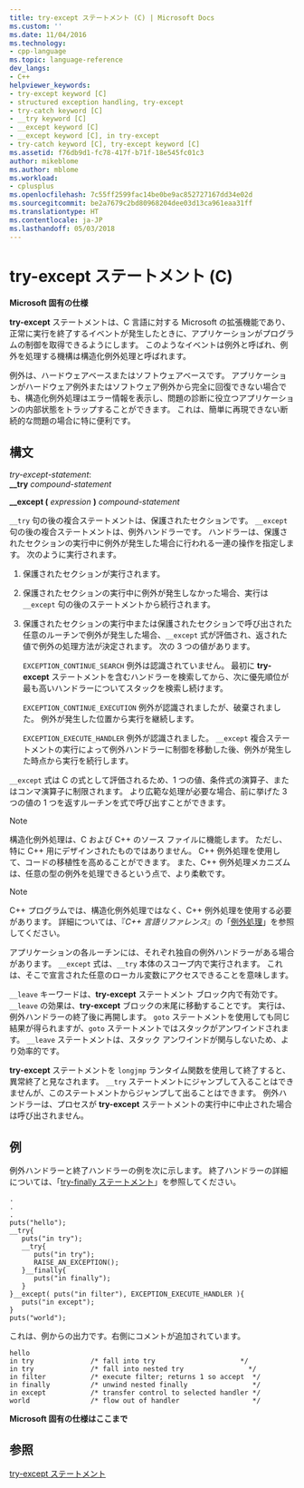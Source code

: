 ```yaml
---
title: try-except ステートメント (C) | Microsoft Docs
ms.custom: ''
ms.date: 11/04/2016
ms.technology:
- cpp-language
ms.topic: language-reference
dev_langs:
- C++
helpviewer_keywords:
- try-except keyword [C]
- structured exception handling, try-except
- try-catch keyword [C]
- __try keyword [C]
- __except keyword [C]
- __except keyword [C], in try-except
- try-catch keyword [C], try-except keyword [C]
ms.assetid: f76db9d1-fc78-417f-b71f-18e545fc01c3
author: mikeblome
ms.author: mblome
ms.workload:
- cplusplus
ms.openlocfilehash: 7c55ff2599fac14be0be9ac852727167dd34e02d
ms.sourcegitcommit: be2a7679c2bd80968204dee03d13ca961eaa31ff
ms.translationtype: HT
ms.contentlocale: ja-JP
ms.lasthandoff: 05/03/2018
---
```

# <a name="try-except-statement-c"></a>try-except ステートメント (C)
**Microsoft 固有の仕様**  
  
 **try-except** ステートメントは、C 言語に対する Microsoft の拡張機能であり、正常に実行を終了するイベントが発生したときに、アプリケーションがプログラムの制御を取得できるようにします。 このようなイベントは例外と呼ばれ、例外を処理する機構は構造化例外処理と呼ばれます。  
  
 例外は、ハードウェアベースまたはソフトウェアベースです。 アプリケーションがハードウェア例外またはソフトウェア例外から完全に回復できない場合でも、構造化例外処理はエラー情報を表示し、問題の診断に役立つアプリケーションの内部状態をトラップすることができます。 これは、簡単に再現できない断続的な問題の場合に特に便利です。  
  
## <a name="syntax"></a>構文  
 *try-except-statement*:  
 **__try**  *compound-statement*  
  
 **__except (**  *expression*  **)**  *compound-statement*  
  
 `__try` 句の後の複合ステートメントは、保護されたセクションです。 `__except` 句の後の複合ステートメントは、例外ハンドラーです。 ハンドラーは、保護されたセクションの実行中に例外が発生した場合に行われる一連の操作を指定します。 次のように実行されます。  
  
1.  保護されたセクションが実行されます。  
  
2.  保護されたセクションの実行中に例外が発生しなかった場合、実行は `__except` 句の後のステートメントから続行されます。  
  
3.  保護されたセクションの実行中または保護されたセクションで呼び出された任意のルーチンで例外が発生した場合、`__except` 式が評価され、返された値で例外の処理方法が決定されます。 次の 3 つの値があります。  
  
     `EXCEPTION_CONTINUE_SEARCH` 例外は認識されていません。 最初に **try-except** ステートメントを含むハンドラーを検索してから、次に優先順位が最も高いハンドラーについてスタックを検索し続けます。  
  
     `EXCEPTION_CONTINUE_EXECUTION` 例外が認識されましたが、破棄されました。 例外が発生した位置から実行を継続します。  
  
     `EXCEPTION_EXECUTE_HANDLER` 例外が認識されました。 `__except` 複合ステートメントの実行によって例外ハンドラーに制御を移動した後、例外が発生した時点から実行を続行します。  
  
 `__except` 式は C の式として評価されるため、1 つの値、条件式の演算子、またはコンマ演算子に制限されます。 より広範な処理が必要な場合、前に挙げた 3 つの値の 1 つを返すルーチンを式で呼び出すことができます。  
  
> [!NOTE]
>  構造化例外処理は、C および C++ のソース ファイルに機能します。 ただし、特に C++ 用にデザインされたものではありません。 C++ 例外処理を使用して、コードの移植性を高めることができます。 また、C++ 例外処理メカニズムは、任意の型の例外を処理できるという点で、より柔軟です。  
  
> [!NOTE]
>  C++ プログラムでは、構造化例外処理ではなく、C++ 例外処理を使用する必要があります。 詳細については、『*C++ 言語リファレンス*』の「[例外処理](../cpp/exception-handling-in-visual-cpp.md)」を参照してください。  
  
 アプリケーションの各ルーチンには、それぞれ独自の例外ハンドラーがある場合があります。 `__except` 式は、`__try` 本体のスコープ内で実行されます。 これは、そこで宣言された任意のローカル変数にアクセスできることを意味します。  
  
 `__leave` キーワードは、**try-except** ステートメント ブロック内で有効です。 `__leave` の効果は、**try-except** ブロックの末尾に移動することです。 実行は、例外ハンドラーの終了後に再開します。 `goto` ステートメントを使用しても同じ結果が得られますが、`goto` ステートメントではスタックがアンワインドされます。 `__leave` ステートメントは、スタック アンワインドが関与しないため、より効率的です。  
  
 **try-except** ステートメントを `longjmp` ランタイム関数を使用して終了すると、異常終了と見なされます。 `__try` ステートメントにジャンプして入ることはできませんが、このステートメントからジャンプして出ることはできます。 例外ハンドラーは、プロセスが **try-except** ステートメントの実行中に中止された場合は呼び出されません。  
  
## <a name="example"></a>例  
 例外ハンドラーと終了ハンドラーの例を次に示します。 終了ハンドラーの詳細については、「[try-finally ステートメント](../c-language/try-finally-statement-c.md)」を参照してください。  
  
```  
.  
.  
.  
puts("hello");  
__try{  
   puts("in try");  
   __try{  
      puts("in try");  
      RAISE_AN_EXCEPTION();  
   }__finally{  
      puts("in finally");  
   }  
}__except( puts("in filter"), EXCEPTION_EXECUTE_HANDLER ){  
   puts("in except");  
}  
puts("world");  
```  
  
 これは、例からの出力です。右側にコメントが追加されています。  
  
```  
hello  
in try              /* fall into try                     */  
in try              /* fall into nested try                */  
in filter           /* execute filter; returns 1 so accept  */  
in finally          /* unwind nested finally                */  
in except           /* transfer control to selected handler */  
world               /* flow out of handler                  */  
```  
  
 **Microsoft 固有の仕様はここまで**  
  
## <a name="see-also"></a>参照  
 [try-except ステートメント](../cpp/try-except-statement.md)